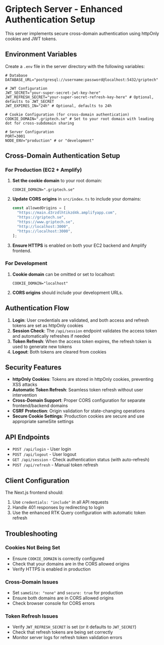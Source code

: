 # Griptech Server - Enhanced Authentication Setup

This server implements secure cross-domain authentication using httpOnly cookies and JWT tokens.

## Environment Variables

Create a `.env` file in the server directory with the following variables:

```env
# Database
DATABASE_URL="postgresql://username:password@localhost:5432/griptech"

# JWT Configuration
JWT_SECRET="your-super-secret-jwt-key-here"
JWT_REFRESH_SECRET="your-super-secret-refresh-key-here" # Optional, defaults to JWT_SECRET
JWT_EXPIRES_IN="24h" # Optional, defaults to 24h

# Cookie Configuration (for cross-domain authentication)
COOKIE_DOMAIN=".griptech.se" # Set to your root domain with leading dot for cross-subdomain sharing

# Server Configuration
PORT=3001
NODE_ENV="production" # or "development"
```

## Cross-Domain Authentication Setup

### For Production (EC2 + Amplify)

1. **Set the cookie domain** to your root domain:
   ```env
   COOKIE_DOMAIN=".griptech.se"
   ```

2. **Update CORS origins** in `src/index.ts` to include your domains:
   ```typescript
   const allowedOrigins = [
     "https://main.d3rzdlhtikzd4k.amplifyapp.com",
     "https://griptech.se",
     "https://www.griptech.se",
     "http://localhost:3000",
     "https://localhost:3000",
   ];
   ```

3. **Ensure HTTPS** is enabled on both your EC2 backend and Amplify frontend.

### For Development

1. **Cookie domain** can be omitted or set to localhost:
   ```env
   COOKIE_DOMAIN="localhost"
   ```

2. **CORS origins** should include your development URLs.

## Authentication Flow

1. **Login**: User credentials are validated, and both access and refresh tokens are set as httpOnly cookies
2. **Session Check**: The `/api/session` endpoint validates the access token and automatically refreshes if needed
3. **Token Refresh**: When the access token expires, the refresh token is used to generate new tokens
4. **Logout**: Both tokens are cleared from cookies

## Security Features

- **httpOnly Cookies**: Tokens are stored in httpOnly cookies, preventing XSS attacks
- **Automatic Token Refresh**: Seamless token refresh without user intervention
- **Cross-Domain Support**: Proper CORS configuration for separate frontend/backend domains
- **CSRF Protection**: Origin validation for state-changing operations
- **Secure Cookie Settings**: Production cookies are secure and use appropriate sameSite settings

## API Endpoints

- `POST /api/login` - User login
- `POST /api/logout` - User logout
- `GET /api/session` - Check authentication status (with auto-refresh)
- `POST /api/refresh` - Manual token refresh

## Client Configuration

The Next.js frontend should:

1. Use `credentials: "include"` in all API requests
2. Handle 401 responses by redirecting to login
3. Use the enhanced RTK Query configuration with automatic token refresh

## Troubleshooting

### Cookies Not Being Set
- Ensure `COOKIE_DOMAIN` is correctly configured
- Check that your domains are in the CORS allowed origins
- Verify HTTPS is enabled in production

### Cross-Domain Issues
- Set `sameSite: "none"` and `secure: true` for production
- Ensure both domains are in CORS allowed origins
- Check browser console for CORS errors

### Token Refresh Issues
- Verify `JWT_REFRESH_SECRET` is set (or it defaults to `JWT_SECRET`)
- Check that refresh tokens are being set correctly
- Monitor server logs for refresh token validation errors 